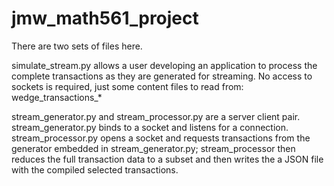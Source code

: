 # jmw_math561_project

There are two sets of files here.

simulate_stream.py allows a user developing an application to process the complete transactions as they are generated for streaming. No access to sockets is required, just some content files to read from: wedge_transactions_*

stream_generator.py and stream_processor.py are a server client pair. stream_generator.py binds to a socket and listens for a connection. stream_processor.py opens a socket and requests transactions from the generator embedded in stream_generator.py; stream_processor then reduces the full transaction data to a subset and then writes the a JSON file with the compiled selected transactions.
